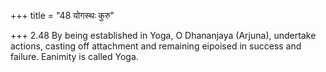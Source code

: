 +++
title = "48 योगस्थः कुरु"

+++
2.48 By being established in Yoga, O Dhananjaya (Arjuna), undertake
actions, casting off attachment and remaining eipoised in success and
failure. Eanimity is called Yoga.
